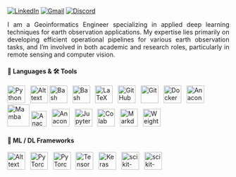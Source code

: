 [![LinkedIn](https://img.shields.io/badge/LinkedIn-Connect-white?plastic&logo=linkedin&logoColor=white&labelColor=0077B5)](https://www.linkedin.com/in/jason-manesis/)
[![Gmail](https://img.shields.io/badge/Gmail-Email-white?plastic&logo=gmail&logoColor=white&labelColor=EA4335)](mailto:iasonasman@gmail.com)
[![Discord](https://img.shields.io/badge/Discord-Chat-white?plastic&logo=discord&logoColor=white&labelColor=7289DA)](https://discord.com/users/jason_manesis_81136)

<div align="justify">
I am a Geoinformatics Engineer specializing in applied deep learning techniques for earth observation applications. My expertise lies primarily on developing efficient operational pipelines for various earth observation tasks, and I’m involved in both academic and research roles, particularly in remote sensing and computer vision.
</div align="justify">  

#### 📝 Languages & 🛠️ Tools
<img src="https://cdn.simpleicons.org/python/3776AB/white" width="40" height="40" alt="Python"/> &nbsp;
<img src="https://upload.wikimedia.org/wikipedia/commons/4/4b/Matlab_icon.png" width="40" height="40" alt="Alt text"/>
<img src="https://cdn.simpleicons.org/linux/FCC624/white" width="40" height="40" alt="Bash"/> &nbsp;
<img src="https://cdn.simpleicons.org/gnubash/4EAA25/white" width="40" height="40" alt="Bash"/> &nbsp;
<img src="https://cdn.simpleicons.org/latex/008080/white" width="40" height="40" alt="LaTeX"/> &nbsp;
<img src="https://cdn.simpleicons.org/github/181717/white" width="40" height="40" alt="GitHub"/> &nbsp;
<img src="https://cdn.simpleicons.org/git/F05032/white" width="40" height="40" alt="Git"/> &nbsp;
<img src="https://cdn.simpleicons.org/docker/2496ED/white" width="40" height="40" alt="Docker"/> &nbsp;
<img src="https://cdn.simpleicons.org/anaconda/44A833/white" width="40" height="40" alt="Anaconda"/> &nbsp;
<img src="https://avatars.githubusercontent.com/u/66118895?s=280&v=4" width="50" height="50" alt="Mamba"/>
<img src="https://cdn.simpleicons.org/uv/DE5FE9/white" width="35" height="35" alt="Anaconda"/> &nbsp;
<img src="https://cdn.simpleicons.org/pypi/3775A9/white" width="40" height="40" alt="Anaconda"/> &nbsp;
<img src="https://cdn.simpleicons.org/jupyter/F37626/white" width="40" height="40" alt="Jupyter"/> &nbsp;
<img src="https://cdn.simpleicons.org/googlecolab/F9AB00/white" width="40" height="40" alt="Colab"/> &nbsp;
<img src="https://cdn.simpleicons.org/markdown/000000/white" width="40" height="40" alt="Markdown"/> &nbsp;
<img src="https://cdn.simpleicons.org/weightsandbiases/FFBE00/white" width="40" height="40" alt="Weights & Biases"/> &nbsp;

#### 🤖 ML / DL Frameworks 
<img src="https://encrypted-tbn0.gstatic.com/images?q=tbn:ANd9GcRuu4A5lbgKwVw3BPhiqHeBkY8VW_S-E-OlWcT3fUrKswrqkzFRm0DRGEL7eMDe7RUmCCE&usqp=CAU" width="40" height="40" alt="Alt text"/> &nbsp;
<img src="https://cdn.simpleicons.org/pytorch/EE4C2C/white" width="40" height="40" alt="PyTorch"/> &nbsp;
<img src="https://cdn.simpleicons.org/lightning/792EE5/white" width="40" height="40" alt="PyTorch"/> &nbsp;
<img src="https://cdn.simpleicons.org/tensorflow/FF6F00/white" width="40" height="40" alt="TensorFlow"/> &nbsp;
<img src="https://cdn.simpleicons.org/keras/D00000/white" width="40" height="40" alt="Keras"/> &nbsp;
<img src="https://cdn.simpleicons.org/scikitlearn/F7931E/white" width="40" height="40" alt="scikit-learn"/> &nbsp;
<img src="https://cdn.simpleicons.org/opencv/5C3EE8/white" width="40" height="40" alt="scikit-learn"/> &nbsp;
